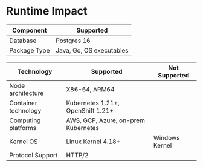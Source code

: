 # Runtime Impact

| Component    | Supported                |
| ------------ | ------------------------ |
| Database     | Postgres 16              |
| Package Type | Java, Go, OS executables |



| Technology           | Supported                           | Not Supported  |
| -------------------- | ----------------------------------- | -------------- |
| Node architecture    | X86-64, ARM64                       | ​              |
| Container technology | Kubernetes 1.21+, OpenShift 1.21+   | ​              |
| Computing platforms  | AWS, GCP, Azure, on-prem Kubernetes | ​              |
| Kernel OS            | Linux Kernel 4.18+                  | Windows Kernel |
| ​Protocol Support    | HTTP/2                              | ​              |
